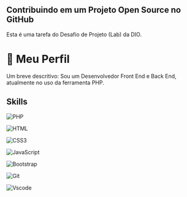 ## Contribuindo em um Projeto Open Source no GitHub
Esta é uma tarefa do Desafio de Projeto (Lab) da DIO.


# 🚀 Meu Perfil
Um breve descritivo:
Sou um Desenvolvedor Front End e Back End, atualmente no uso da ferramenta PHP.
## Skills
![PHP](https://img.shields.io/badge/Php-000?style=for-the-badge&logo=php)

![HTML](https://img.shields.io/badge/HTML5-E34F26?style=for-the-badge&logo=html5&logoColor=white)

![CSS3](https://img.shields.io/badge/CSS3-1572B6?style=for-the-badge&logo=css3&logoColor=white)

![JavaScript](https://img.shields.io/badge/JavaScript-F7DF1E?style=for-the-badge&logo=javascript&logoColor=black)

![Bootstrap](https://img.shields.io/badge/-boostrap-0D1117?style=for-the-badge&logo=bootstrap&labelColor=0D1117)

![Git](https://img.shields.io/badge/GIT-E44C30?style=for-the-badge&logo=git&logoColor=white)

![Vscode](https://img.shields.io/badge/Vscode-007ACC?style=for-the-badge&logo=visual-studio-code&logoColor=white)
